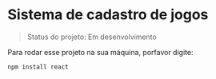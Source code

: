<h1>Sistema de cadastro de jogos</h1>

> Status do projeto: Em desenvolvimento

Para rodar esse projeto na sua máquina, porfavor digite:

```
npm install react
```

